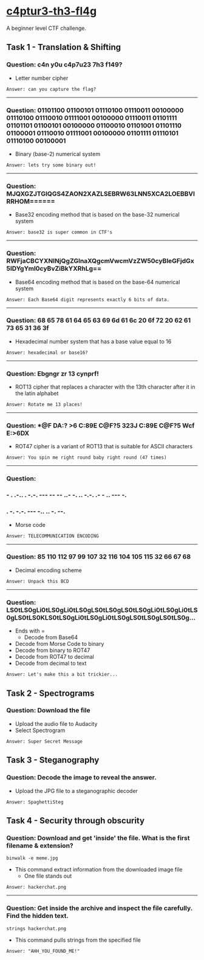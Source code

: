 # [c4ptur3-th3-fl4g](https://tryhackme.com/room/c4ptur3th3fl4g)
A beginner level CTF challenge.

## Task 1 - Translation & Shifting

### Question: c4n y0u c4p7u23 7h3 f149?
* Letter number cipher
```
Answer: can you capture the flag?
```
---
### Question: 01101100 01100101 01110100 01110011 00100000 01110100 01110010 01111001 00100000 01110011 01101111 01101101 01100101 00100000 01100010 01101001 01101110 01100001 01110010 01111001 00100000 01101111 01110101 01110100 00100001
* Binary (base-2) numerical system
```
Answer: lets try some binary out!
```
---
### Question: MJQXGZJTGIQGS4ZAON2XAZLSEBRW63LNN5XCA2LOEBBVIRRHOM======
* Base32 encoding method that is based on the base-32 numerical system
```
Answer: base32 is super common in CTF's
```
---
### Question: RWFjaCBCYXNlNjQgZGlnaXQgcmVwcmVzZW50cyBleGFjdGx5IDYgYml0cyBvZiBkYXRhLg==
* Base64 encoding method that is based on the base-64 numerical system
```
Answer: Each Base64 digit represents exactly 6 bits of data.
```
---
### Question: 68 65 78 61 64 65 63 69 6d 61 6c 20 6f 72 20 62 61 73 65 31 36 3f
* Hexadecimal number system that has a base value equal to 16
```
Answer: hexadecimal or base16?
```
---
### Question: Ebgngr zr 13 cynprf!
* ROT13 cipher that replaces a character with the 13th character after it in the latin alphabet
```
Answer: Rotate me 13 places!
```
---
### Question: *@F DA:? >6 C:89E C@F?5 323J C:89E C@F?5 Wcf E:>6DX
* ROT47 cipher is a variant of ROT13 that is suitable for ASCII characters
```
Answer: You spin me right round baby right round (47 times)
```
---
### Question:
### - . .-.. . -.-. --- -- -- ..- -. .. -.-. .- - .. --- -.
### . -. -.-. --- -.. .. -. --.
* Morse code
```
Answer: TELECOMMUNICATION ENCODING
```
---
### Question: 85 110 112 97 99 107 32 116 104 105 115 32 66 67 68
* Decimal encoding scheme
```
Answer: Unpack this BCD
```
---
### Question: LS0tLS0gLi0tLS0gLi0tLS0gLS0tLS0gLS0tLS0gLi0tLS0gLi0tLS0gLS0tLS0KLS0tLS0gLi0tLS0gLi0tLS0gLS0tLS0gLS0tLS0g...
* Ends with =
  * Decode from Base64
* Decode from Morse Code to binary
* Decode from binary to ROT47
* Decode from ROT47 to decimal
* Decode from decimal to text
```
Answer: Let's make this a bit trickier...
```
## Task 2 - Spectrograms
### Question: Download the file
* Upload the audio file to Audacity
* Select Spectrogram
```
Answer: Super Secret Message
```
## Task 3 - Steganography
### Question: Decode the image to reveal the answer.
* Upload the JPG file to a steganographic decoder
```
Answer: SpaghettiSteg
```
## Task 4 - Security through obscurity
### Question: Download and get 'inside' the file. What is the first filename & extension?
```binwalk -e meme.jpg```
* This command extract information from the downloaded image file
  * One file stands out
```
Answer: hackerchat.png
```
---
### Question: Get inside the archive and inspect the file carefully. Find the hidden text.
```strings hackerchat.png```
* This command pulls strings from the specified file
```
Answer: "AHH_YOU_FOUND_ME!" 
```